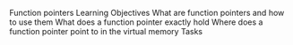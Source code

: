 Function pointers
Learning Objectives
What are function pointers and how to use them
What does a function pointer exactly hold
Where does a function pointer point to in the virtual memory
Tasks
